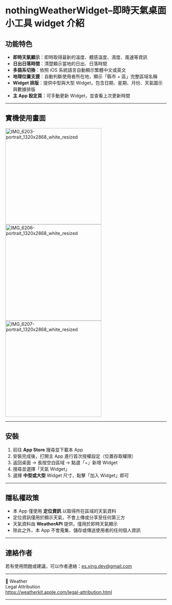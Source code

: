 # nothingWeatherWidget–即時天氣桌面小工具 widget 介紹

## 功能特色

* **即時天氣顯示**：即時取得最新的溫度、體感溫度、濕度、風速等資訊
* **日出日落時間**：清楚顯示當地的日出、日落時間
* **多語系切換**：依照 iOS 系統語言自動顯示繁體中文或英文
* **地理位置支援**：自動判斷使用者所在地，顯示「縣市 + 區」完整區域名稱
* **Widget 排版**：提供中型與大型 Widget，包含日期、星期、月份、天氣圖示與數據排版
* **主 App 設定頁**：可手動更新 Widget，並查看上次更新時間

---

## 實機使用畫面

<img width="300" alt="IMG_6203-portrait_1320x2868_white_resized" src="https://github.com/user-attachments/assets/130ba58b-72b5-40d9-bc81-3486b4da3f9e" />
<img width="300" alt="IMG_6206-portrait_1320x2868_white_resized" src="https://github.com/user-attachments/assets/2e45578c-f364-4c3c-9cab-43aec897693b" />
<img width="300" alt="IMG_6207-portrait_1320x2868_white_resized" src="https://github.com/user-attachments/assets/79a97938-5f14-4e15-b0e5-d425ce3ae57b" />

---

## 安裝

1. 前往 **App Store** 搜尋並下載本 App
2. 安裝完成後，打開主 App 進行首次授權設定（位置存取權限）
3. 返回桌面 → 長按空白區域 → 點選「+」新增 Widget
4. 搜尋並選擇「天氣 Widget」
5. 選擇 **中型或大型** Widget 尺寸，點擊「加入 Widget」即可

---

## 隱私權政策

* 本 App 僅使用 **定位資訊** 以取得所在區域的天氣資料
* 定位資訊僅用於顯示天氣，不會上傳或分享至任何第三方
* 天氣資料由 **WeatherAPI** 提供，僅用於即時天氣顯示
* 除此之外，本 App 不會蒐集、儲存或傳送使用者的任何個人資訊

---
## 連絡作者

若有使用問題或建議，可以作者連絡：es.xing.dev@gmail.com

---

 Weather <br/>
Legal Attribution <br/>
https://weatherkit.apple.com/legal-attribution.html <br/>

---

